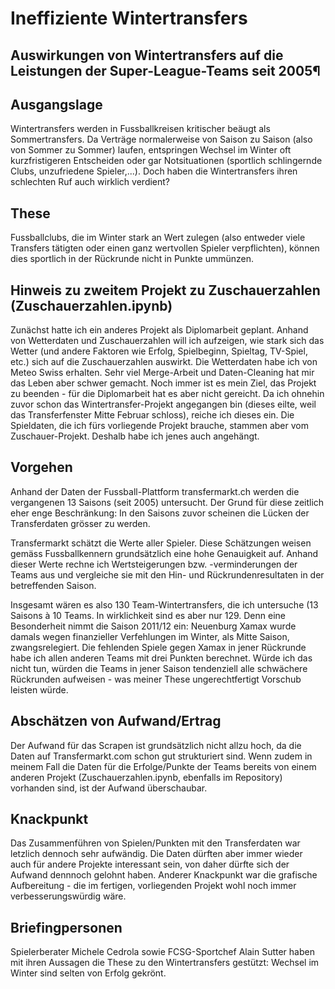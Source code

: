 # Ineffiziente Wintertransfers
## Auswirkungen von Wintertransfers auf die Leistungen der Super-League-Teams seit 2005¶

## Ausgangslage
Wintertransfers werden in Fussballkreisen kritischer beäugt als Sommertransfers. Da Verträge normalerweise von Saison zu Saison (also von Sommer zu Sommer) laufen, entspringen Wechsel im Winter oft kurzfristigeren Entscheiden oder gar Notsituationen (sportlich schlingernde Clubs, unzufriedene Spieler,...). Doch haben die Wintertransfers ihren schlechten Ruf auch wirklich verdient? 

## These
Fussballclubs, die im Winter stark an Wert zulegen (also entweder viele Transfers tätigten oder einen ganz wertvollen Spieler verpflichten), können dies sportlich in der Rückrunde nicht in Punkte ummünzen.

## Hinweis zu zweitem Projekt zu Zuschauerzahlen (Zuschauerzahlen.ipynb)
Zunächst hatte ich ein anderes Projekt als Diplomarbeit geplant. Anhand von Wetterdaten und Zuschauerzahlen will ich aufzeigen, wie stark sich das Wetter (und andere Faktoren wie Erfolg, Spielbeginn, Spieltag, TV-Spiel, etc.) sich auf die Zuschauerzahlen auswirkt. Die Wetterdaten habe ich von Meteo Swiss erhalten. Sehr viel Merge-Arbeit und Daten-Cleaning hat mir das Leben aber schwer gemacht. Noch immer ist es mein Ziel, das Projekt zu beenden - für die Diplomarbeit hat es aber nicht gereicht. Da ich ohnehin zuvor schon das Wintertransfer-Projekt angegangen bin (dieses eilte, weil das Transferfenster Mitte Februar schloss), reiche ich dieses ein. Die Spieldaten, die ich fürs vorliegende Projekt brauche, stammen aber vom Zuschauer-Projekt. Deshalb habe ich jenes auch angehängt.

## Vorgehen
Anhand der Daten der Fussball-Plattform transfermarkt.ch werden die vergangenen 13 Saisons (seit 2005) untersucht. Der Grund für diese zeitlich eher enge Beschränkung: In den Saisons zuvor scheinen die Lücken der Transferdaten grösser zu werden.

Transfermarkt schätzt die Werte aller Spieler. Diese Schätzungen weisen gemäss Fussballkennern grundsätzlich eine hohe Genauigkeit auf. Anhand dieser Werte rechne ich Wertsteigerungen bzw. -verminderungen der Teams aus und vergleiche sie mit den Hin- und Rückrundenresultaten in der betreffenden Saison.

Insgesamt wären es also 130 Team-Wintertransfers, die ich untersuche (13 Saisons à 10 Teams. In wirklichkeit sind es aber nur 129. Denn eine Besonderheit nimmt die Saison 2011/12 ein: Neuenburg Xamax wurde damals wegen finanzieller Verfehlungen im Winter, als Mitte Saison, zwangsrelegiert. Die fehlenden Spiele gegen Xamax in jener Rückrunde habe ich allen anderen Teams mit drei Punkten berechnet. Würde ich das nicht tun, würden die Teams in jener Saison tendenziell alle schwächere Rückrunden aufweisen - was meiner These ungerechtfertigt Vorschub leisten würde.


## Abschätzen von Aufwand/Ertrag

Der Aufwand für das Scrapen ist grundsätzlich nicht allzu hoch, da die Daten auf Transfermarkt.com schon gut strukturiert sind. Wenn zudem in meinem Fall die Daten für die Erfolge/Punkte der Teams bereits von einem anderen Projekt (Zuschauerzahlen.ipynb, ebenfalls im Repository) vorhanden sind, ist der Aufwand überschaubar. 

## Knackpunkt
Das Zusammenführen von Spielen/Punkten mit den Transferdaten war letzlich dennoch sehr aufwändig. Die Daten dürften aber immer wieder auch für andere Projekte interessant sein, von daher dürfte sich der Aufwand dennnoch gelohnt haben. Anderer Knackpunkt war die grafische Aufbereitung - die im fertigen, vorliegenden Projekt wohl noch immer verbesserungswürdig wäre.

## Briefingpersonen
Spielerberater Michele Cedrola sowie FCSG-Sportchef Alain Sutter haben mit ihren Aussagen die These zu den Wintertransfers gestützt: Wechsel im Winter sind selten von Erfolg gekrönt.

